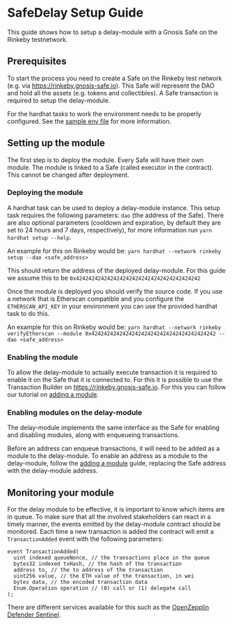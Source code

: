 # SafeDelay Setup Guide

This guide shows how to setup a delay-module with a Gnosis Safe on the Rinkeby testnetwork.

## Prerequisites

To start the process you need to create a Safe on the Rinkeby test network (e.g. via https://rinkeby.gnosis-safe.io). This Safe will represent the DAO and hold all the assets (e.g. tokens and collectibles). A Safe transaction is required to setup the delay-module.

For the hardhat tasks to work the environment needs to be properly configured. See the [sample env file](../.env.sample) for more information.

## Setting up the module

The first step is to deploy the module. Every Safe will have their own module. The module is linked to a Safe (called executor in the contract). This cannot be changed after deployment.

### Deploying the module


A hardhat task can be used to deploy a delay-module instance. This setup task requires the following parameters: `dao` (the address of the Safe). There are also optional parameters (cooldown and expiration, by default they are set to 24 hours and 7 days, respectively), for more information run `yarn hardhat setup --help`.

An example for this on Rinkeby would be:
`yarn hardhat --network rinkeby setup --dao <safe_address>`

This should return the address of the deployed delay-module. For this guide we assume this to be `0x4242424242424242424242424242424242424242`

Once the module is deployed you should verify the source code. If you use a network that is Etherscan compatible and you configure the `ETHERSCAN_API_KEY` in your environment you can use the provided hardhat task to do this.

An example for this on Rinkeby would be:
`yarn hardhat --network rinkeby verifyEtherscan --module 0x4242424242424242424242424242424242424242 --dao <safe_address>`

### Enabling the module

To allow the delay-module to actually execute transaction it is required to enable it on the Safe that it is connected to. For this it is possible to use the Transaction Builder on https://rinkeby.gnosis-safe.io. For this you can follow our tutorial on [adding a module](https://help.gnosis-safe.io/en/articles/4934427-add-a-module).

### Enabling modules on the delay-module

The delay-module implements the same interface as the Safe for enabling and disabling modules, along with enqueueing transactions.

Before an address can enqueue transactions, it will need to be added as a module to the delay-module. To enable an address as a module to the delay-module, follow the [adding a module](https://help.gnosis-safe.io/en/articles/4934427-add-a-module) guide, replacing the Safe address with the delay-module address.

## Monitoring your module

For the delay module to be effective, it is important to know which items are in queue. To make sure that all the involved stakeholders can react in a timely manner, the events emitted by the delay-module contract should be monitored. Each time a new transaction is added the contract will emit a `TransactionAdded` event with the following parameters:
```
event TransactionAdded(
  uint indexed queueNonce, // the transactions place in the queue
  bytes32 indexed txHash, // the hash of the transaction
  address to, // the to address of the transaction
  uint256 value, // the ETH value of the transaction, in wei
  bytes data, // the encoded transaction data
  Enum.Operation operation // (0) call or (1) delegate call
);
```

There are different services available for this such as the [OpenZepplin Defender Sentinel](https://docs.openzeppelin.com/defender/sentinel).
